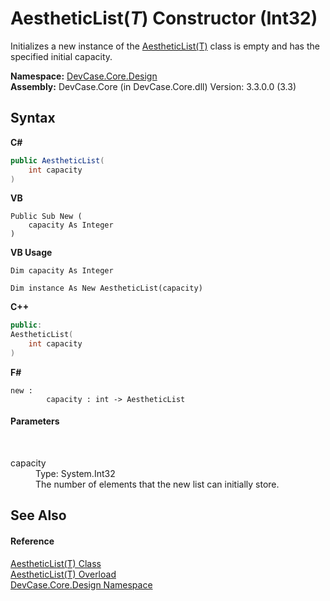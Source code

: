 # AestheticList(*T*) Constructor (Int32)
 

Initializes a new instance of the <a href="T_DevCase_Core_Design_AestheticList_1">AestheticList(T)</a> class is empty and has the specified initial capacity.

**Namespace:**&nbsp;<a href="N_DevCase_Core_Design">DevCase.Core.Design</a><br />**Assembly:**&nbsp;DevCase.Core (in DevCase.Core.dll) Version: 3.3.0.0 (3.3)

## Syntax

**C#**<br />
``` C#
public AestheticList(
	int capacity
)
```

**VB**<br />
``` VB
Public Sub New ( 
	capacity As Integer
)
```

**VB Usage**<br />
``` VB Usage
Dim capacity As Integer

Dim instance As New AestheticList(capacity)
```

**C++**<br />
``` C++
public:
AestheticList(
	int capacity
)
```

**F#**<br />
``` F#
new : 
        capacity : int -> AestheticList
```


#### Parameters
&nbsp;<dl><dt>capacity</dt><dd>Type: System.Int32<br />The number of elements that the new list can initially store.</dd></dl>

## See Also


#### Reference
<a href="T_DevCase_Core_Design_AestheticList_1">AestheticList(T) Class</a><br /><a href="Overload_DevCase_Core_Design_AestheticList_1__ctor">AestheticList(T) Overload</a><br /><a href="N_DevCase_Core_Design">DevCase.Core.Design Namespace</a><br />